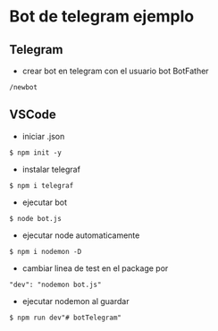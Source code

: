 # Bot de telegram ejemplo
## Telegram
- crear bot en telegram con el usuario bot BotFather 
```
/newbot
```
## VSCode
- iniciar .json
```
$ npm init -y
```
- instalar telegraf
```
$ npm i telegraf
```
- ejecutar bot
```
$ node bot.js
```
- ejecutar node automaticamente
```
$ npm i nodemon -D
```
- cambiar linea de test en el package por
```
"dev": "nodemon bot.js"
```
- ejecutar nodemon al guardar
```
$ npm run dev"# botTelegram"
```
